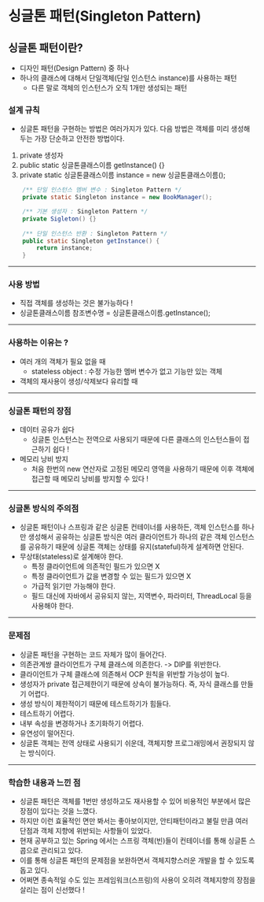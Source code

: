 # 싱글톤 패턴(Singleton Pattern)
## 싱글톤 패턴이란?
* 디자인 패턴(Design Pattern) 중 하나
* 하나의 클래스에 대해서 단일객체(단일 인스턴스 instance)를 사용하는 패턴
  * 다른 말로 객체의 인스턴스가 오직 1개만 생성되는 패턴
### 설계 규칙

- 싱글톤 패턴을 구현하는 방법은 여러가지가 있다. 다음 방법은 객체를 미리 생성해두는 가장 단순하고 안전한 방법이다.

1. private 생성자
2. public static 싱글톤클래스이름 getInstance() {}
3. private static 싱글톤클래스이름 instance = new 싱글톤클래스이름();

```java
    /** 단일 인스턴스 멤버 변수 : Singleton Pattern */
    private static Singleton instance = new BookManager();

    /** 기본 생성자 : Singleton Pattern */
    private Sigleton() {}
    
    /** 단일 인스턴스 반환 : Singleton Pattern */
    public static Singleton getInstance() {
		return instance;
	}
```
-------------
### 사용 방법 
* 직접 객체를 생성하는 것은 불가능하다 !
* 싱글톤클래스이름 참조변수명 = 싱글톤클래스이름.getInstance();
-------------
### 사용하는 이유는 ?
- 여러 개의 객체가 필요 없을 때
    * stateless object : 수정 가능한 멤버 변수가 없고 기능만 있는 객체
- 객체의 재사용이 생성/삭제보다 유리할 때
-------------
### 싱글톤 패턴의 장점
- 데이터 공유가 쉽다
    * 싱글톤 인스턴스는 전역으로 사용되기 때문에 다른 클래스의 인스턴스들이 접근하기 쉽다 !
- 메모리 낭비 방지
    * 처음 한번의 new 연산자로 고정된 메모리 영역을 사용하기 때문에 이후 객체에 접근할 때 메모리 낭비를 방지할 수 있다 !
-------------
### 싱글톤 방식의 주의점
- 싱글톤 패턴이나 스프링과 같은 싱글톤 컨테이너를 사용하든, 객체 인스턴스를 하나만 생성해서 공유하는 싱글톤 방식은 여러 클라이언트가 하나의 같은 객체 인스턴스를 공유하기 때문에 싱글톤 객체는 상태를 유지(stateful)하게 설계하면 안된다.
- 무상태(stateless)로 설계해야 한다.
	* 특정 클라이언트에 의존적인 필드가 있으면 X
	* 특정 클라이언트가 값을 변경할 수 있는 필드가 있으면 X
	* 가급적 읽기만 가능해야 한다.
	* 필드 대신에 자바에서 공유되지 않는, 지역변수, 파라미터, ThreadLocal 등을 사용해야 한다.
-------------
### 문제점
* 싱글톤 패턴을 구현하는 코드 자체가 많이 들어간다.
* 의존관계쌍 클라이언트가 구체 클래스에 의존한다. -> DIP를 위반한다.
* 클라이언트가 구체 클래스에 의존해서 OCP 원칙을 위반할 가능성이 높다.
* 생성자가 private 접근제한이기 때문에 상속이 불가능하다. 즉, 자식 클래스를 만들기 어렵다.
* 생성 방식이 제한적이기 때문에 테스트하기가 힘들다.
* 테스트하기 어렵다.
* 내부 속성을 변경하거나 초기화하기 어렵다.
* 유연성이 떨어진다.
* 싱글톤 객체는 전역 상태로 사용되기 쉬운데, 객체지향 프로그래밍에서 권장되지 않는 방식이다.
-------------
### 학습한 내용과 느낀 점
* 싱글톤 패턴은 객체를 1번만 생성하고도 재사용할 수 있어 비용적인 부분에서 많은 장점이 있다는 것을 느꼈다.
* 하지만 이런 효율적인 면만 봐서는 좋아보이지만, 안티패턴이라고 불릴 만큼 여러 단점과 객체 지향에 위반되는 사항들이 있었다.
* 현재 공부하고 있는 Spring 에서는 스프링 객체(빈)들이 컨테이너를 통해 싱글톤 스콥으로 관리되고 있다.
* 이를 통해 싱글톤 패턴의 문제점을 보완하면서 객체지향스러운 개발을 할 수 있도록 돕고 있다.
* 어쩌면 종속적일 수도 있는 프레임워크(스프링)의 사용이 오히려 객체지향의 장점을 살리는 점이 신선했다 !